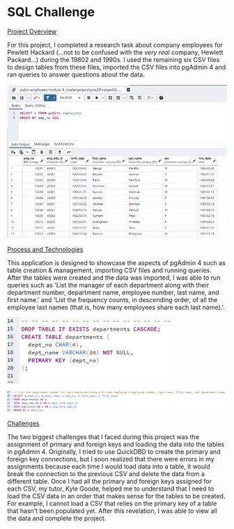 # SQL Challenge

<ins>Project Overview</ins> 

For this project, I completed a research task about company employees for Pewlett Hackard (...not to be confused with the *very real* company, Hewlett Packard...) during the 19802 and 1990s. I used the remaining six CSV files to design tables from these files, imported the CSV files into pgAdmin 4 and ran queries to answer questions about the data.

![Employees Table Query & Example Rows](Images/Image_1.png)

<ins>Process and Technologies</ins>

This application is designed to showcase the aspects of pgAdmin 4 such as table creation & management, importing CSV files and running queries. After the tables were created and the data was imported, I was able to run queries such as 'List the manager of each department along with their department number, department name, employee number, last name, and first name.' and 'List the frequency counts, in descending order, of all the employee last names (that is, how many employees share each last name).'. 

![Department Table Schema](Images/Image_2.png)

![Query Example](Images/Image_3.png)

<ins>Challenges<ins>

The two biggest challenges that I faced during this project was the assignment of primary and foreign keys and loading the data into the tables in pgAdmin 4. Originally, I tried to use QuickDBD to create the primary and foreign key connections, but I soon realized that there were errors in my assignments because each time I would load data into a table, it would break the connection to the previous CSV and delete the data from a different table. Once I had all the primary and foreign keys assigned for each CSV, my tutor, Kyle Goode, helped me to understand that I need to load the CSV data in an order that makes sense for the tables to be created. For example, I cannot load a CSV that relies on the primary key of a table that hasn't been populated yet. After this revelation, I was able to view all the data and complete the project.
